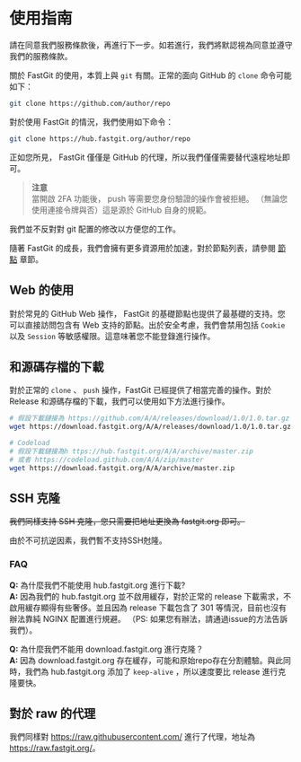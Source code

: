 # 使用指南

請在同意我們服務條款後，再進行下一步。如若進行，我們將默認視為同意並遵守我們的服務條款。

關於 FastGit 的使用，本質上與 `git` 有關。正常的面向 GitHub 的 `clone` 命令可能如下：

```bash
git clone https://github.com/author/repo
```

對於使用 FastGit 的情況，我們使用如下命令：

```bash
git clone https://hub.fastgit.org/author/repo
```

正如您所見， FastGit 僅僅是 GitHub 的代理，所以我們僅僅需要替代遠程地址即可。

> **注意**  
> 當開啟 2FA 功能後， push 等需要您身份驗證的操作會被拒絕。 （無論您使用連接令牌與否）這是源於 GitHub 自身的規範。

我們並不反對對 git 配置的修改以方便您的工作。

隨著 FastGit 的成長，我們會擁有更多資源用於加速，對於節點列表，請參閱 [節點](../zh-tw/node.html) 章節。

## Web 的使用

對於常見的 GitHub Web 操作， FastGit 的基礎節點也提供了最基礎的支持。您可以直接訪問包含有 Web 支持的節點。出於安全考慮，我們會禁用包括 `Cookie` 以及 `Session` 等敏感權限。這意味著您不能登錄進行操作。

## 和源碼存檔的下載

對於正常的 `clone` 、 `push` 操作，FastGit 已經提供了相當完善的操作。對於 Release 和源碼存檔的下載，我們可以使用如下方法進行操作。

```bash
# 假設下載鏈接為 https://github.com/A/A/releases/download/1.0/1.0.tar.gz
wget https://download.fastgit.org/A/A/releases/download/1.0/1.0.tar.gz

# Codeload
# 假設下載鏈接為h ttps://hub.fastgit.org/A/A/archive/master.zip
# 或者 https://codeload.github.com/A/A/zip/master
wget https://download.fastgit.org/A/A/archive/master.zip
```

## SSH 克隆

~~我們同樣支持 SSH 克隆，您只需要把地址更換為 fastgit.org 即可。~~

由於不可抗逆因素，我們暫不支持SSH尅隆。

### FAQ

**Q:** 為什麼我們不能使用 hub.fastgit.org 進行下載?  
**A:** 因為我們的 hub.fastgit.org 並不啟用緩存，對於正常的 release 下載需求，不啟用緩存顯得有些奢侈。並且因為 release 下載包含了 301 等情況，目前也沒有辦法靠純 NGINX 配置進行規避。
（PS: 如果您有辦法，請通過issue的方法告訴我們）。

**Q:** 為什麼我們不能用 download.fastgit.org 進行克隆？  
**A:** 因為 download.fastgit.org 存在緩存，可能和原始repo存在分割體驗。與此同時，我們為 hub.fastgit.org 添加了 `keep-alive` ，所以速度要比 release 進行克隆要快。

## 對於 raw 的代理

我們同樣對 <https://raw.githubusercontent.com/> 進行了代理，地址為 <https://raw.fastgit.org/>。
